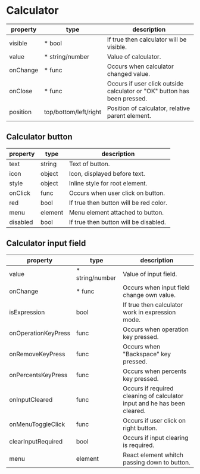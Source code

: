 # Calculator

| property |          type         |                               description                                |
|----------|-----------------------|--------------------------------------------------------------------------|
| visible  | * bool                | If true then calculator will be visible.                                 |
| value    | * string/number       | Value of calculator.                                                     |
| onChange | * func                | Occurs when calculator changed value.                                    |
| onClose  | * func                | Occurs if user click outside calculator or "OK" button has been pressed. |
| position | top/bottom/left/right | Position of calculator, relative parent element.                         |

## Calculator button

| property |   type  |              description               |
|----------|---------|----------------------------------------|
| text     | string  | Text of button.                        |
| icon     | object  | Icon, displayed before text.           |
| style    | object  | Inline style for root element.         |
| onClick  | func    | Occurs when user click on button.      |
| red      | bool    | If true then button will be red color. |
| menu     | element | Menu element attached to button.       |
| disabled | bool    | If true then button will be disabled.  |

## Calculator input field

|       property      |       type      |                               description                                |
|---------------------|-----------------|--------------------------------------------------------------------------|
| value               | * string/number | Value of input field.                                                    |
| onChange            | * func          | Occurs when input field change own value.                                |
| isExpression        | bool            | If true then calculator work in expression mode.                         |
| onOperationKeyPress | func            | Occurs when operation key pressed.                                       |
| onRemoveKeyPress    | func            | Occurs when "Backspace" key pressed.                                     |
| onPercentsKeyPress  | func            | Occurs when percents key pressed.                                        |
| onInputCleared      | func            | Occurs if required cleaning of calculator input and he has been cleared. |
| onMenuToggleClick   | func            | Occurs if user click on right button.                                    |
| clearInputRequired  | bool            | Occurs if input clearing is required.                                    |
| menu                | element         | React element whitch passing down to button.                             |
